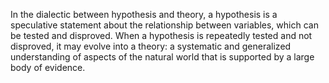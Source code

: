 
In the dialectic between hypothesis and theory, a hypothesis is a speculative statement about the relationship between variables, which can be tested and disproved. When a hypothesis is repeatedly tested and not disproved, it may evolve into a theory: a systematic and generalized understanding of aspects of the natural world that is supported by a large body of evidence.
```
